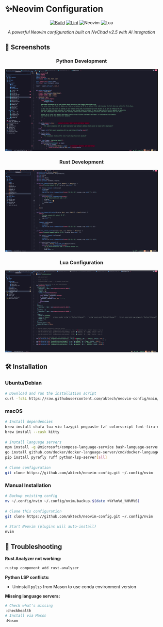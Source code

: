 # ✨Neovim Configuration

<div align="center">

[![Build](https://img.shields.io/github/actions/workflow/status/aktech/neovim-config/build.yml?style=for-the-badge&label=Build)](https://github.com/aktech/neovim-config/actions/workflows/build.yml) [![Lint](https://img.shields.io/github/actions/workflow/status/aktech/neovim-config/lint.yml?style=for-the-badge&label=Lint)](https://github.com/aktech/neovim-config/actions/workflows/lint.yml) ![Neovim](https://img.shields.io/badge/NeoVim-%2357A143.svg?&style=for-the-badge&logo=neovim&logoColor=white) ![Lua](https://img.shields.io/badge/lua-%232C2D72.svg?style=for-the-badge&logo=lua&logoColor=white)

*A powerful Neovim configuration built on NvChad v2.5 with AI integration*

</div>

## 📸 Screenshots

<div align="center">

### Python Development
![Python](screenshots/python.png)

### Rust Development
![Rust](screenshots/rust.png)

### Lua Configuration
![Lua](screenshots/lua.png)

</div>

## 🛠️ Installation

### Ubuntu/Debian
```bash
# Download and run the installation script
curl -fsSL https://raw.githubusercontent.com/aktech/neovim-config/main/install-ubuntu.sh | bash
```

### macOS
```bash
# Install dependencies
brew install chafa lua viu lazygit pngpaste fzf colorscript font-fira-code bash-language-server shellcheck
brew install --cask kitty

# Install language servers
npm install -g @microsoft/compose-language-service bash-language-server
go install github.com/docker/docker-language-server/cmd/docker-language-server@latest
pip install pyrefly ruff python-lsp-server[all]

# Clone configuration
git clone https://github.com/aktech/neovim-config.git ~/.config/nvim
```

### Manual Installation
```bash
# Backup existing config
mv ~/.config/nvim ~/.config/nvim.backup.$(date +%Y%m%d_%H%M%S)

# Clone this configuration
git clone https://github.com/aktech/neovim-config.git ~/.config/nvim

# Start Neovim (plugins will auto-install)
nvim
```

## 🔧 Troubleshooting

**Rust Analyzer not working:**
```bash
rustup component add rust-analyzer
```

**Python LSP conflicts:**
- Uninstall `pylsp` from Mason to use conda environment version

**Missing language servers:**
```bash
# Check what's missing
:checkhealth
# Install via Mason
:Mason
```

